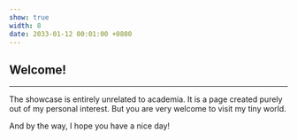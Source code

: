 ```yaml
---
show: true
width: 8
date: 2033-01-12 00:01:00 +0800
---
```


<div class="p-4">
    <h2>Welcome!</h2>
    <hr />
       The showcase is entirely unrelated to academia. It is a page created purely out of my personal interest. But you are very welcome to visit my tiny world.
    <p>
        And by the way, I hope you have a nice day!
    </p>
</div>
